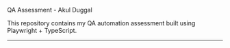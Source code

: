 QA Assessment - Akul Duggal

This repository contains my QA automation assessment built using Playwright + TypeScript.

---